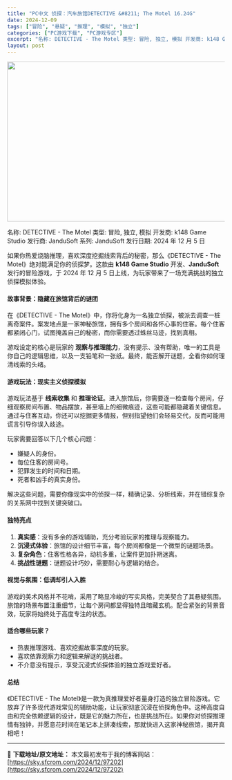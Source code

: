 ```yaml
---
title: "PC中文 侦探：汽车旅馆DETECTIVE &#8211; The Motel 16.24G"
date: 2024-12-09
tags: ["冒险", "悬疑", "推理", "模拟", "独立"]
categories: ["PC游戏下载", "PC游戏专区"]
excerpt: "名称: DETECTIVE - The Motel 类型: 冒险, 独立, 模拟 开发商: k148 Game Studio 发行商: JanduSoft 系列: JanduSoft 发行日期: 2024 年 12 月 5 日 如果你热爱烧脑推理，喜欢深度挖掘线索背后的秘密，那么《DETECTIVE&hellip;"
layout: post
---
```


<img class="aligncenter size-full wp-image-97203" src="https://sky.sfcrom.com/wp-content/uploads/2024/12/2024120903294836.webp" alt="" width="660" height="370" />

名称: DETECTIVE - The Motel
类型: 冒险, 独立, 模拟
开发商: k148 Game Studio
发行商: JanduSoft
系列: JanduSoft
发行日期: 2024 年 12 月 5 日

如果你热爱烧脑推理，喜欢深度挖掘线索背后的秘密，那么《DETECTIVE - The Motel》绝对能满足你的侦探梦。这款由 <strong>k148 Game Studio</strong> 开发、<strong>JanduSoft</strong> 发行的冒险游戏，于 2024 年 12 月 5 日上线，为玩家带来了一场充满挑战的独立侦探模拟体验。
<h4><strong>故事背景：隐藏在旅馆背后的谜团</strong></h4>
在《DETECTIVE - The Motel》中，你将化身为一名独立侦探，被派去调查一桩离奇案件。案发地点是一家神秘旅馆，拥有多个房间和各怀心事的住客。每个住客都紧闭心门，试图掩盖自己的秘密，而你需要透过蛛丝马迹，找到真相。

游戏设定的核心是玩家的 <strong>观察与推理能力</strong>，没有提示、没有帮助，唯一的工具是你自己的逻辑思维，以及一支铅笔和一张纸。最终，能否解开谜题，全看你如何理清线索的头绪。
<h4><strong>游戏玩法：现实主义侦探模拟</strong></h4>
游戏玩法基于 <strong>线索收集</strong> 和 <strong>推理论证</strong>。进入旅馆后，你需要逐一检查每个房间，仔细观察房间布置、物品摆放，甚至墙上的细微痕迹，这些可能都隐藏着关键信息。通过与住客互动，你还可以挖掘更多情报，但别指望他们会轻易交代，反而可能用谎言引导你误入歧途。

玩家需要回答以下几个核心问题：
<ul>
 	<li>嫌疑人的身份。</li>
 	<li>每位住客的房间号。</li>
 	<li>犯罪发生的时间和日期。</li>
 	<li>死者和凶手的真实身份。</li>
</ul>
解决这些问题，需要你像现实中的侦探一样，精确记录、分析线索，并在错综复杂的关系网中找到关键突破口。
<h4><strong>独特亮点</strong></h4>
<ol>
 	<li><strong>真实感</strong>：没有多余的游戏辅助，充分考验玩家的推理与观察能力。</li>
 	<li><strong>沉浸式体验</strong>：旅馆的设计细节丰富，每个房间都像是一个微型的谜题场景。</li>
 	<li><strong>复杂角色</strong>：住客性格各异，动机多重，让案件更加扑朔迷离。</li>
 	<li><strong>挑战性谜题</strong>：谜题设计巧妙，需要耐心与逻辑的结合。</li>
</ol>
<h4><strong>视觉与氛围：低调却引人入胜</strong></h4>
游戏的美术风格并不花哨，采用了略显冷峻的写实风格，完美契合了其悬疑氛围。旅馆的场景布置注重细节，让每个房间都显得独特且暗藏玄机。配合紧张的背景音效，玩家将始终处于高度专注的状态。
<h4><strong>适合哪些玩家？</strong></h4>
<ul>
 	<li>热衷推理游戏、喜欢挖掘故事深度的玩家。</li>
 	<li>喜欢依靠观察力和逻辑来解谜的挑战者。</li>
 	<li>不介意没有提示，享受沉浸式侦探体验的独立游戏爱好者。</li>
</ul>
<h4><strong>总结</strong></h4>
《DETECTIVE - The Motel》是一款为真推理爱好者量身打造的独立冒险游戏。它放弃了许多现代游戏常见的辅助功能，让玩家彻底沉浸在侦探角色中。这种高度自由和完全依赖逻辑的设计，既是它的魅力所在，也是挑战所在。如果你对侦探推理情有独钟，并愿意花时间在笔记本上拼凑线索，那就快进入这家神秘旅馆，揭开真相吧！

---
📖 **下载地址/原文地址：** 本文最初发布于我的博客网站：[https://sky.sfcrom.com/2024/12/97202](https://sky.sfcrom.com/2024/12/97202)
